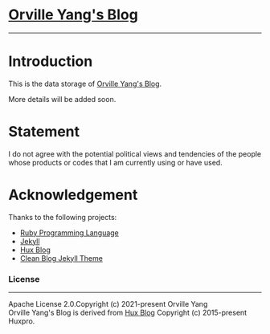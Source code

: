 [Orville Yang's Blog](https://OrvilleYang.github.io)
================================


--------------------------------------------------

# Introduction

This is the data storage of [Orville Yang's Blog](https://OrvilleYang.github.io).

More details will be added soon.

# Statement

I do not agree with the potential political views and tendencies of the people whose products or codes that I am currently using or have used.

# Acknowledgement

Thanks to the following projects:

* [Ruby Programming Language](https://www.ruby-lang.org/en/)
* [Jekyll](https://github.com/jekyll/jekyll)
* [Hux Blog](https://huangxuan.me/)
* [Clean Blog Jekyll Theme](https://github.com/BlackrockDigital/startbootstrap-clean-blog-jekyll/)

### License
-------
Apache License 2.0.Copyright (c) 2021-present Orville Yang  
Orville Yang's Blog is derived from [Hux Blog](https://huangxuan.me/) Copyright (c) 2015-present Huxpro.  